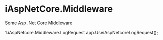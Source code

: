 # iAspNetCore.Middleware
Some Asp .Net Core Middleware

1.iAspNetcore.Middleware.LogRequest
app.UseiAspNetcoreLogRequest();
